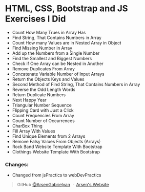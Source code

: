 # HTML, CSS, Bootstrap and JS Exercises I Did

* Count How Many Trues in Array Has
* Find String, That Contains Numbers in Array
* Count How many Values are in Nested Array in Object
* Find Missing Number in Array
* Add up the Numbers from a Single Number
* Find the Smallest and Biggest Numbers
* Check if One Array can be Nested in Another
* Remove Duplicates From Array
* Concatenate Variable Number of Input Arrays
* Return the Objects Keys and Values
* Second Method of Find String, That Contains Numbers in Array
* Reverse the Odd Length Words
* Return Duplicate Numbers
* Next Happy Year
* Triangular Number Sequence
* Flipping Card with Just a Click
* Count Frequencies From Array
* Count Number of Occurrences
* CharBox Thing
* Fill Array With Values
* Find Unique Elements from 2 Arrays
* Remove Falsy Values From Objects (Arrays)
* Rock Band Website Template With Bootstrap
* Clothings Website Template With Bootstrap

### Changes:
- Changed from jsPractics to webDevPractics

> GitHub [@ArsenGabrielyan](https://github.com/ArsenGabrielyan) &nbsp;&middot;&nbsp;
> [Arsen's Website](https://arsen-g.web.app)

<!-- Use git push origin HEAD:refs/heads/HEAD to push -->
